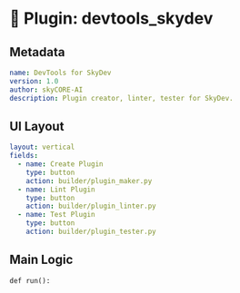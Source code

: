 # 🧩 Plugin: devtools_skydev

## Metadata
```yaml
name: DevTools for SkyDev
version: 1.0
author: skyCORE-AI
description: Plugin creator, linter, tester for SkyDev.
```

## UI Layout
```yaml
layout: vertical
fields:
  - name: Create Plugin
    type: button
    action: builder/plugin_maker.py
  - name: Lint Plugin
    type: button
    action: builder/plugin_linter.py
  - name: Test Plugin
    type: button
    action: builder/plugin_tester.py
```

## Main Logic
```
def run():
```